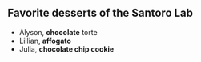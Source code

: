 ## Favorite desserts of the Santoro Lab

- Alyson, **chocolate** torte
- Lillian, **affogato**
- Julia, **chocolate chip cookie**
